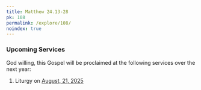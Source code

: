 ```yaml
---
title: Matthew 24.13-28
pk: 108
permalink: /explore/108/
noindex: true
---
```


### Upcoming Services

God willing, this Gospel will be proclaimed at the following services over the next year:


1. Liturgy on [August, 21, 2025](https://orthocal.info/readings/gregorian/2025/08/21/)

